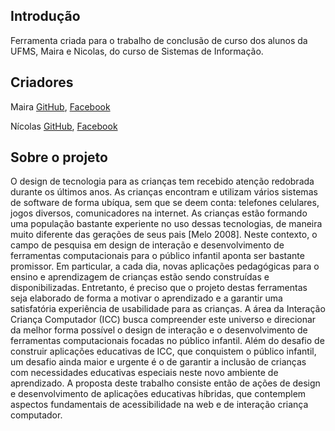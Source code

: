 ## Introdução
Ferramenta criada para o trabalho de conclusão de curso dos alunos da UFMS, Maira e Nicolas, do curso de Sistemas de Informação.

## Criadores

Maira [GitHub](https://github.com/maiCavalheiro), [Facebook](https://www.facebook.com/maira.cav)

Nícolas [GitHub](https://github.com/NicolasCruz/), [Facebook](https://www.facebook.com/nicolas.cruz.908)

## Sobre o projeto

O design de tecnologia para as crianças tem recebido atenção redobrada durante os últimos anos. As crianças encontram e utilizam vários sistemas de software de forma ubíqua, sem que se deem conta: telefones celulares, jogos diversos, comunicadores na internet. As crianças estão formando uma população bastante experiente no uso dessas tecnologias, de maneira muito diferente das gerações de seus pais [Melo 2008]. Neste contexto, o campo de pesquisa em design de interação e desenvolvimento de ferramentas computacionais para o público infantil aponta ser bastante promissor. Em particular, a cada dia, novas aplicações pedagógicas para o ensino e aprendizagem de crianças estão sendo construídas e disponibilizadas. Entretanto, é preciso que o projeto destas ferramentas seja elaborado de forma a motivar o aprendizado e a garantir uma satisfatória experiência de usabilidade para as crianças. A área da Interação Criança Computador (ICC) busca compreender este universo e direcionar da melhor forma possível o design de interação e o desenvolvimento de ferramentas computacionais focadas no público infantil. Além do desafio de construir aplicações educativas de ICC, que conquistem o público infantil, um desafio ainda maior e urgente é o de garantir a inclusão de crianças com necessidades educativas especiais neste novo ambiente de aprendizado. A proposta deste trabalho consiste então de ações de design e desenvolvimento de aplicações educativas híbridas, que contemplem aspectos fundamentais de acessibilidade na web e de interação criança computador.
